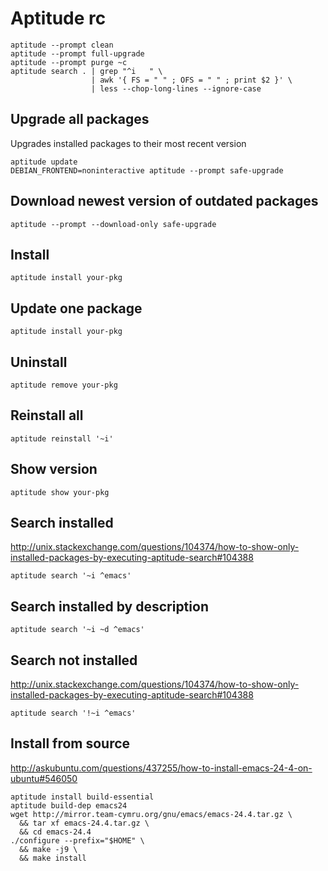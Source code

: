 # Aptitude rc

    aptitude --prompt clean
    aptitude --prompt full-upgrade
    aptitude --prompt purge ~c
    aptitude search . | grep "^i   " \
                      | awk '{ FS = " " ; OFS = " " ; print $2 }' \
                      | less --chop-long-lines --ignore-case
## Upgrade all packages

Upgrades installed packages to their most recent version

    aptitude update
    DEBIAN_FRONTEND=noninteractive aptitude --prompt safe-upgrade

## Download newest version of outdated packages

    aptitude --prompt --download-only safe-upgrade

## Install

    aptitude install your-pkg

## Update one package

    aptitude install your-pkg

## Uninstall

    aptitude remove your-pkg

## Reinstall all

    aptitude reinstall '~i'

## Show version

    aptitude show your-pkg

## Search installed

<http://unix.stackexchange.com/questions/104374/how-to-show-only-installed-packages-by-executing-aptitude-search#104388>

    aptitude search '~i ^emacs'

## Search installed by description

    aptitude search '~i ~d ^emacs'

## Search not installed

<http://unix.stackexchange.com/questions/104374/how-to-show-only-installed-packages-by-executing-aptitude-search#104388>

    aptitude search '!~i ^emacs'

## Install from source

<http://askubuntu.com/questions/437255/how-to-install-emacs-24-4-on-ubuntu#546050>

    aptitude install build-essential
    aptitude build-dep emacs24
    wget http://mirror.team-cymru.org/gnu/emacs/emacs-24.4.tar.gz \
      && tar xf emacs-24.4.tar.gz \
      && cd emacs-24.4
    ./configure --prefix="$HOME" \
      && make -j9 \
      && make install
